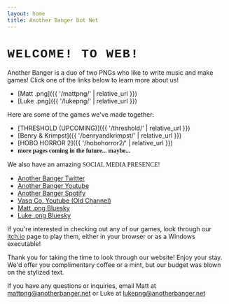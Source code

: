 ```yaml
---
layout: home
title: Another Banger Dot Net
---
```


# <span class="wave" style="font-family: 'Courier New', 'Lucida Console', monospace; font-weight: bold; text-transform: uppercase; letter-spacing: 2px;">Welcome! To Web!</span>

Another Banger is a duo of two PNGs who like to write music and make games! Click one of the links below to learn more about us!

* [Matt .png]({{ '/mattpng/' | relative_url }})
* [Luke .png]({{ '/lukepng/' | relative_url }})

Here are some of the games we've made together:

* [THRESHOLD (UPCOMING)]({{ '/threshold/' | relative_url }})
* [Benry & Krimpst]({{ '/benryandkrimpst/' | relative_url }})
* [HOBO HORROR 2]({{ '/hobohorror2/' | relative_url }})
* <span style="font-family: 'Dancing Script', cursive; font-weight:700;">more pages coming in the future... maybe...</span>

We also have an amazing <span style="font-family: 'Anton', 'Impact', serif;" class="wave">SOCIAL MEDIA PRESENCE!</span>

* [Another Banger Twitter](https://x.com/_anotherbanger_)
* [Another Banger Youtube](https://www.youtube.com/@Another_Banger)
* [Another Banger Spotify](https://open.spotify.com/artist/0Cjt6ZaCFssn5Wl40zWjll)
* [Vasq Co. Youtube (Old Channel)](https://www.youtube.com/@vasqco.351)
* [Matt .png Bluesky](https://bsky.app/profile/vasqco.com)
* [Luke .png Bluesky](https://bsky.app/profile/lukepng.bsky.social)

If you're interested in checking out any of our games, look through our [itch.io](https://another-banger.itch.io/) page to play them, either in your browser or as a Windows executable!

Thank you for taking the time to look through our website! Enjoy your stay. We'd offer you complimentary coffee or a mint, but our budget was blown on the stylized text.

If you have any questions or inquiries, email Matt at mattpng@anotherbanger.net or Luke at lukepng@anotherbanger.net